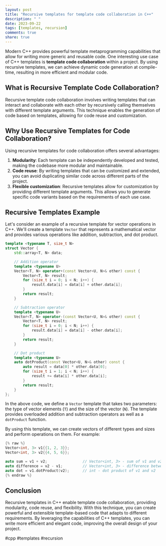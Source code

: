 ```yaml
---
layout: post
title: "Recursive templates for template code collaboration in C++"
description: " "
date: 2023-09-22
tags: [templates, recursion]
comments: true
share: true
---
```


Modern C++ provides powerful template metaprogramming capabilities that allow for writing more generic and reusable code. One interesting use case of C++ templates is **template code collaboration** within a project. By using recursive templates, we can achieve dynamic code generation at compile-time, resulting in more efficient and modular code.

## What is Recursive Template Code Collaboration?

Recursive template code collaboration involves writing templates that can interact and collaborate with each other by recursively calling themselves with different template arguments. This technique enables the generation of code based on templates, allowing for code reuse and customization.

## Why Use Recursive Templates for Code Collaboration?

Using recursive templates for code collaboration offers several advantages:

1. **Modularity**: Each template can be independently developed and tested, making the codebase more modular and maintainable.
2. **Code reuse**: By writing templates that can be customized and extended, you can avoid duplicating similar code across different parts of the project.
3. **Flexible customization**: Recursive templates allow for customization by providing different template arguments. This allows you to generate specific code variants based on the requirements of each use case.

## Recursive Templates Example

Let's consider an example of a recursive template for vector operations in C++. We'll create a template `Vector` that represents a mathematical vector and provides various operations like addition, subtraction, and dot product.

```cpp
template <typename T, size_t N>
struct Vector {
    std::array<T, N> data;

    // Addition operator
    template <typename U>
    Vector<T, N> operator+(const Vector<U, N>& other) const {
        Vector<T, N> result;
        for (size_t i = 0; i < N; i++) {
            result.data[i] = data[i] + other.data[i];
        }
        return result;
    }

    // Subtraction operator
    template <typename U>
    Vector<T, N> operator-(const Vector<U, N>& other) const {
        Vector<T, N> result;
        for (size_t i = 0; i < N; i++) {
            result.data[i] = data[i] - other.data[i];
        }
        return result;
    }

    // Dot product
    template <typename U>
    auto dotProduct(const Vector<U, N>& other) const {
        auto result = data[0] * other.data[0];
        for (size_t i = 1; i < N; i++) {
            result += data[i] * other.data[i];
        }
        return result;
    }
};
```

In the above code, we define a `Vector` template that takes two parameters: the type of vector elements (`T`) and the size of the vector (`N`). The template provides overloaded addition and subtraction operators as well as a `dotProduct` function.

By using this template, we can create vectors of different types and sizes and perform operations on them. For example:

```cpp
{% raw %}
Vector<int, 3> v1{{1, 2, 3}};
Vector<int, 3> v2{{4, 5, 6}};

auto sum = v1 + v2;                // Vector<int, 3> - sum of v1 and v2
auto difference = v2 - v1;         // Vector<int, 3> - difference between v2 and v1
auto dot = v1.dotProduct(v2);      // int - dot product of v1 and v2
{% endraw %}
```

## Conclusion

Recursive templates in C++ enable template code collaboration, providing modularity, code reuse, and flexibility. With this technique, you can create powerful and extensible template-based code that adapts to different requirements. By leveraging the capabilities of C++ templates, you can write more efficient and elegant code, improving the overall design of your project.

#cpp #templates #recursion